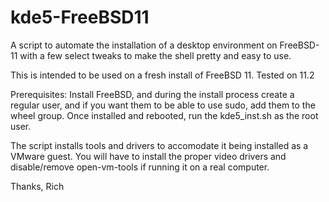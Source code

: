 # kde5-FreeBSD11
A script to automate the installation of a desktop environment on FreeBSD-11 with a few select tweaks to make the shell pretty and easy to use.


This is intended to be used on a fresh install of FreeBSD 11.  Tested on 11.2

Prerequisites:
Install FreeBSD, and during the install process create a regular user, and if you want them to be able to use sudo, add them to the wheel group.  Once installed and rebooted, run the kde5_inst.sh as the root user.

The script installs tools and drivers to accomodate it being installed as a VMware guest.  You will have to install the proper video drivers and disable/remove open-vm-tools if running it on a real computer.


Thanks,
Rich

